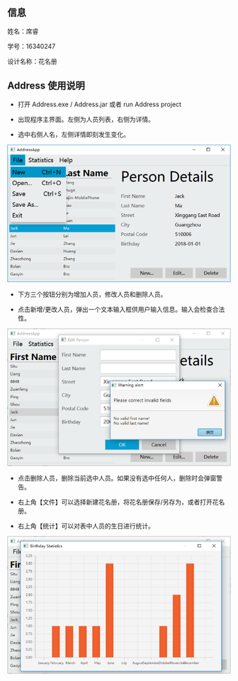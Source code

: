 ## 信息

姓名：席睿

学号：16340247

设计名称：花名册

## Address 使用说明

- 打开 Address.exe / Address.jar 或者 run Address project

- 出现程序主界面。左侧为人员列表，右侧为详情。

- 选中右侧人名，左侧详情即刻发生变化。

![](interface.png)

- 下方三个按钮分别为增加人员，修改人员和删除人员。

- 点击新增/更改人员，弹出一个文本输入框供用户输入信息。输入会检查合法性。

![](edit&alret.png)

- 点击删除人员，删除当前选中人员。如果没有选中任何人，删除时会弹窗警告。

- 右上角【文件】可以选择新建花名册，将花名册保存/另存为，或者打开花名册。

- 右上角【统计】可以对表中人员的生日进行统计。

![](stat.png)
